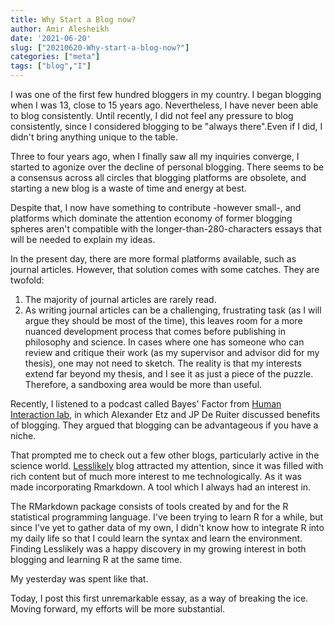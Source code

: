 ```yaml
---
title: Why Start a Blog now?
author: Amir Alesheikh
date: '2021-06-20'
slug: ["20210620-Why-start-a-blog-now?"]
categories: ["meta"]
tags: ["blog","I"]
---
```


I was one of the first few hundred bloggers in my country. I began blogging when I was 13, close to 15 years ago. Nevertheless, I have never been able to blog consistently. Until recently, I did not feel any pressure to blog consistently, since I considered blogging to be "always there".Even if I did, I didn't bring anything unique to the table. 

Three to four years ago, when I finally saw all my inquiries converge, I started to agonize over the decline of personal blogging. There seems to be a consensus across all circles that blogging platforms are obsolete, and starting a new blog is a waste of time and energy at best.

Despite that, I now have something to contribute -however small-, and platforms which dominate the attention economy of former blogging spheres aren't compatible with the longer-than-280-characters essays that will be needed to explain my ideas.

In the present day, there are more formal platforms available, such as journal articles. However, that solution comes with some catches. They are twofold:
1. The majority of journal articles are rarely read.
2. As writing journal articles can be a challenging, frustrating task (as I will argue they should be most of the time), this leaves room for a more nuanced development process that comes before publishing in philosophy and science. In cases where one has someone who can review and critique their work (as my supervisor and advisor did for my thesis), one may not need to sketch. The reality is that my interests extend far beyond my thesis, and I see it as just a piece of the puzzle. Therefore, a sandboxing area would be more than useful. 

Recently, I listened to a podcast called Bayes' Factor from [Human Interaction lab](https://sites.tufts.edu/hilab/), in which Alexander Etz and JP De Ruiter discussed benefits of blogging. They argued that blogging can be advantageous if you have a niche.

That prompted me to check out a few other blogs, particularly active in the science world. [Lesslikely](https://lesslikely.com/) blog attracted my attention, since it was filled with rich content but of much more interest to me technologically. As it was made incorporating Rmarkdown. A tool which I always had an interest in.

The RMarkdown package consists of tools created by and for the R statistical programming language. I've been trying to learn R for a while, but since I've yet to gather data of my own, I didn't know how to integrate R into my daily life so that I could learn the syntax and learn the environment. Finding Lesslikely was a happy discovery in my growing interest in both blogging and learning R at the same time. 

My yesterday was spent like that. 

Today, I post this first unremarkable essay, as a way of breaking the ice. Moving forward, my efforts will be more substantial. 
